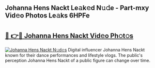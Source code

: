## Johanna Hens Nackt Le𝚊k𝚎d N𝚞𝚍e - Part-mxy Vid𝚎o Photos Le𝚊ks 6HPFe

# <h2><a href="http://fb672j.evod.top/?m=Johanna+Hens+Nackt">🔗 👉🔴 Johanna Hens Nackt Vid𝚎o Ph𝚘t𝚘s</a></h2>

[![Johanna Hens Nackt N𝚞d𝚎s](https://i.imgur.com/8V9OHl7.gif)](http://fb672j.evod.top/?m=Johanna+Hens+Nackt)
Digital influencer Johanna Hens Nackt known for their dance performances and lifestyle vlogs. The public's perception Johanna Hens Nackt of a public figure can change over time. 
